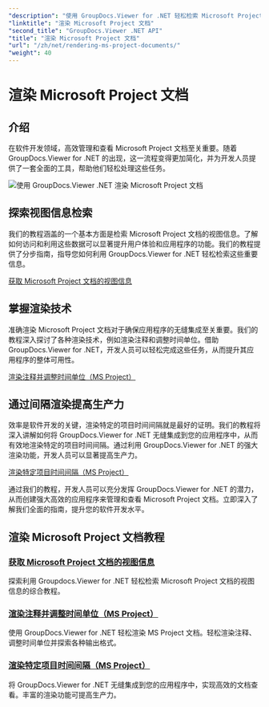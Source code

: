 ```yaml
---
"description": "使用 GroupDocs.Viewer for .NET 轻松检索 Microsoft Project 文档的视图信息。丰富的渲染功能可提高工作效率。"
"linktitle": "渲染 Microsoft Project 文档"
"second_title": "GroupDocs.Viewer .NET API"
"title": "渲染 Microsoft Project 文档"
"url": "/zh/net/rendering-ms-project-documents/"
"weight": 40
---
```


# 渲染 Microsoft Project 文档

## 介绍

在软件开发领域，高效管理和查看 Microsoft Project 文档至关重要。随着 GroupDocs.Viewer for .NET 的出现，这一流程变得更加简化，并为开发人员提供了一套全面的工具，帮助他们轻松处理这些任务。

![使用 GroupDocs.Viewer .NET 渲染 Microsoft Project 文档](/viewer/rendering-microsoft-project-documents/image.png)

## 探索视图信息检索
我们的教程涵盖的一个基本方面是检索 Microsoft Project 文档的视图信息。了解如何访问和利用这些数据可以显著提升用户体验和应用程序的功能。我们的教程提供了分步指南，指导您如何利用 GroupDocs.Viewer for .NET 轻松检索这些重要信息。

[获取 Microsoft Project 文档的视图信息](./get-view-info-ms-project/)

## 掌握渲染技术
准确渲染 Microsoft Project 文档对于确保应用程序的无缝集成至关重要。我们的教程深入探讨了各种渲染技术，例如渲染注释和调整时间单位。借助 GroupDocs.Viewer for .NET，开发人员可以轻松完成这些任务，从而提升其应用程序的整体可用性。

[渲染注释并调整时间单位（MS Project）](./render-notes-and-adjust-time-ms-project/)

## 通过间隔渲染提高生产力
效率是软件开发的关键，渲染特定的项目时间间隔就是最好的证明。我们的教程将深入讲解如何将 GroupDocs.Viewer for .NET 无缝集成到您的应用程序中，从而有效地渲染特定的项目时间间隔。通过利用 GroupDocs.Viewer for .NET 的强大渲染功能，开发人员可以显著提高生产力。

[渲染特定项目时间间隔（MS Project）](./render-project-time-interval-ms-project/)

通过我们的教程，开发人员可以充分发挥 GroupDocs.Viewer for .NET 的潜力，从而创建强大高效的应用程序来管理和查看 Microsoft Project 文档。立即深入了解我们全面的指南，提升您的软件开发水平。
## 渲染 Microsoft Project 文档教程
### [获取 Microsoft Project 文档的视图信息](./get-view-info-ms-project/)
探索利用 Groupdocs.Viewer for .NET 轻松检索 Microsoft Project 文档的视图信息的综合教程。
### [渲染注释并调整时间单位（MS Project）](./render-notes-and-adjust-time-ms-project/)
使用 GroupDocs.Viewer for .NET 轻松渲染 MS Project 文档。轻松渲染注释、调整时间单位并探索各种输出格式。
### [渲染特定项目时间间隔（MS Project）](./render-project-time-interval-ms-project/)
将 GroupDocs.Viewer for .NET 无缝集成到您的应用程序中，实现高效的文档查看。丰富的渲染功能可提高生产力。